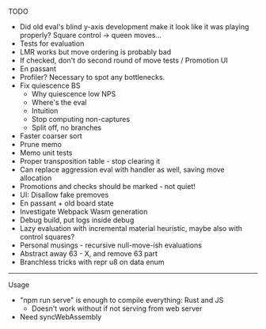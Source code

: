 TODO

- Did old eval's blind y-axis development make it look like it was playing properly? Square control -> queen moves...
- Tests for evaluation
- LMR works but move ordering is probably bad
- If checked, don't do second round of move tests
/ Promotion UI
- En passant
- Profiler? Necessary to spot any bottlenecks.
- Fix quiescence BS
    - Why quiescence low NPS
    - Where's the eval
    - Intuition
    - Stop computing non-captures
    - Split off, no branches
- Faster coarser sort
- Prune memo
- Memo unit tests
- Proper transposition table - stop clearing it
- Can replace aggression eval with handler as well, saving move allocation
- Promotions and checks should be marked - not quiet!
- UI: Disallow fake premoves
- En passant + old board state
- Investigate Webpack Wasm generation
- Debug build, put logs inside debug
- Lazy evaluation with incremental material heuristic, maybe also with control squares?
- Personal musings - recursive null-move-ish evaluations  
- Abstract away 63 - X, and remove 63 part
- Branchless tricks with repr u8 on data enum

--------------------------------------------------

Usage

- "npm run serve" is enough to compile everything: Rust and JS
    - Doesn't work without if not serving from web server
- Need syncWebAssembly
